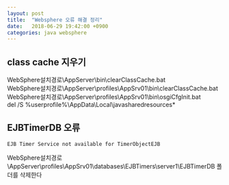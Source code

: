 ```yaml
---
layout: post
title:  "Websphere 오류 해결 정리"
date:   2018-06-29 19:42:00 +0900
categories: java websphere
---
```


## class cache 지우기

WebSphere설치경로\AppServer\bin\clearClassCache.bat  
WebSphere설치경로\AppServer\profiles\AppSrv01\bin\clearClassCache.bat  
WebSphere설치경로\AppServer\profiles\AppSrv01\bin\osgiCfgInit.bat  
del /S %userprofile%\AppData\Local\javasharedresources\*

## EJBTimerDB 오류

    EJB Timer Service not available for TimerObjectEJB

WebSphere설치경로\AppServer\profiles\AppSrv01\databases\EJBTimers\server1\EJBTimerDB 폴더를 삭제한다

